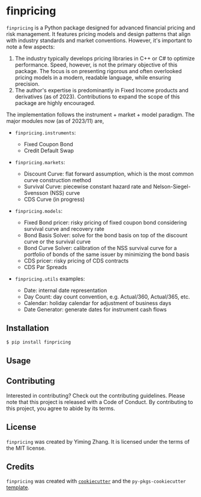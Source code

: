 # finpricing

`finpricing` is a Python package designed for advanced financial pricing and risk management. It features pricing models and design patterns that align with industry standards and market conventions. However, it's important to note a few aspects:

1. The industry typically develops pricing libraries in C++ or C# to optimize performance. Speed, however, is not the primary objective of this package. The focus is on presenting rigorous and often overlooked pricing models in a modern, readable language, while ensuring precision.
2. The author's expertise is predominantly in Fixed Income products and derivatives (as of 2023). Contributions to expand the scope of this package are highly encouraged.

The implementation follows the instrument + market + model paradigm. The major modules now (as of 2023/11) are,

- `finpricing.instruments`:
  - Fixed Coupon Bond
  - Credit Default Swap

- `finpricing.markets`:
  - Discount Curve: flat forward assumption, which is the most common curve construction method
  - Survival Curve: piecewise constant hazard rate and Nelson-Siegel-Svensson (NSS) curve
  - CDS Curve (in progress)

- `finpricing.models`:
  - Fixed Bond pricer: risky pricing of fixed coupon bond considering survival curve and recovery rate
  - Bond Basis Solver: solve for the bond basis on top of the discount curve or the survival curve
  - Bond Curve Solver: calibration of the NSS survival curve for a portfolio of bonds of the same issuer by minimizing the bond basis
  - CDS pricer: risky pricing of CDS contracts
  - CDS Par Spreads

- `finpricing.utils` examples:
  - Date: internal date representation
  - Day Count: day count convention, e.g. Actual/360, Actual/365, etc.
  - Calendar: holiday calendar for adjustment of business days
  - Date Generator: generate dates for instrument cash flows

## Installation

```bash
$ pip install finpricing
```

## Usage

## Contributing

Interested in contributing? Check out the contributing guidelines. Please note that this project is released with a Code of Conduct. By contributing to this project, you agree to abide by its terms.

## License

`finpricing` was created by Yiming Zhang. It is licensed under the terms of the MIT license.

## Credits

`finpricing` was created with [`cookiecutter`](https://cookiecutter.readthedocs.io/en/latest/) and the `py-pkgs-cookiecutter` [template](https://github.com/py-pkgs/py-pkgs-cookiecutter).
